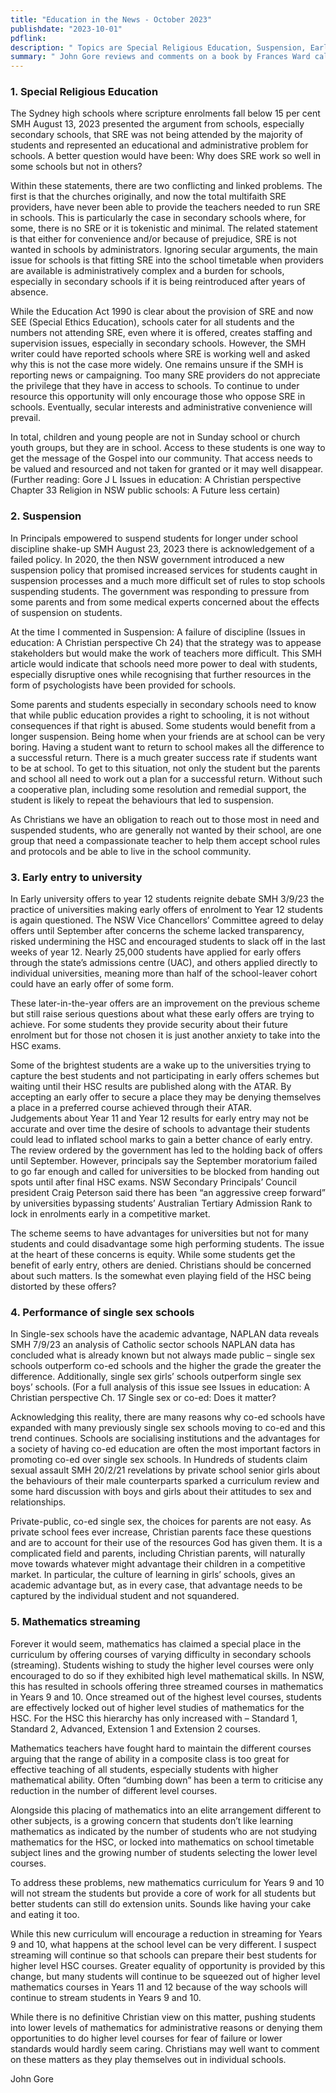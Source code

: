 ```yaml
---
title: "Education in the News - October 2023"
publishdate: "2023-10-01"
pdflink:
description: " Topics are Special Religious Education, Suspension, Early entry to university,Performance of single sex schools and Mathematics streaming."
summary: " John Gore reviews and comments on a book by Frances Ward called ‘Full of character: A Christian approach to education for the digital age.’ "
---
```

### 1. Special Religious Education 
The Sydney high schools where scripture enrolments fall below 15 per cent SMH  August 13, 2023 presented the argument from schools, especially secondary schools, that SRE was not being attended by the majority of students and represented an educational and administrative problem for schools.  A better question would have been: Why does SRE work so well in some schools but not in others?

Within these statements, there are two conflicting and linked problems. The first is that the churches originally, and now the total multifaith SRE providers, have never been able to provide the teachers needed to run SRE in schools. This is particularly the case in secondary schools where, for some, there is no SRE or it is tokenistic and minimal. The related statement is that either for convenience and/or because of prejudice, SRE is not wanted in schools by administrators. Ignoring secular arguments, the main issue for schools is that fitting SRE into the school timetable when providers are available is administratively complex and a burden for schools, especially in secondary schools if it is being reintroduced after years of absence.  

While the Education Act 1990 is clear about the provision of SRE and now SEE (Special Ethics Education), schools cater for all students and the numbers not attending SRE, even where it is offered, creates staffing and supervision issues, especially in secondary schools. However, the SMH writer could have reported schools where SRE is working well and asked why this is not the case more widely. One remains unsure if the SMH is reporting news or campaigning.
Too many SRE providers do not appreciate the privilege that they have in access to schools. To continue to under resource this opportunity will only encourage those who oppose SRE in schools. Eventually, secular interests and administrative convenience will prevail. 

In total, children and young people are not in Sunday school or church youth groups, but they are in school. Access to these students is one way to get the message of the Gospel into our community. That access needs to be valued and resourced and not taken for granted or it may well disappear.   (Further reading: Gore J L Issues in education: A Christian perspective Chapter 33 Religion in NSW public schools: A Future less certain)

### 2.  Suspension
In Principals empowered to suspend students for longer under school discipline shake-up SMH August 23, 2023 there is acknowledgement of a failed policy. In 2020, the then NSW government introduced a new suspension policy that promised increased services for students caught in suspension processes and a much more difficult set of rules to stop schools suspending students. The government was responding to pressure from some parents and from some medical experts concerned about the effects of suspension on students.  

At the time I commented in Suspension: A failure of discipline (Issues in education: A Christian perspective Ch 24) that the strategy was to appease stakeholders but would make the work of teachers more difficult. This SMH article would indicate that schools need more power to deal with students, especially disruptive ones while recognising that further resources in the form of psychologists have been provided for schools. 

Some parents and students especially in secondary schools need to know that while public education provides a right to schooling, it is not without consequences if that right is abused. Some students would benefit from a longer suspension. Being home when your friends are at school can be very boring. Having a student want to return to school makes all the difference to a successful return. There is a much greater success rate if students want to be at school. To get to this situation, not only the student but the parents and school all need to work out a plan for a successful return. Without such a cooperative plan, including some resolution and remedial support, the student is likely to repeat the behaviours that led to suspension. 

As Christians we have an obligation to reach out to those most in need and suspended students, who are generally not wanted by their school, are one group that need a compassionate teacher to help them accept school rules and protocols and be able to live in the school community.


### 3. Early entry to university
 In Early university offers to year 12 students reignite debate SMH 3/9/23 the practice of universities making early offers of enrolment to Year 12 students is again questioned. The NSW Vice Chancellors’ Committee agreed to delay offers until September after concerns the scheme lacked transparency, risked undermining the HSC and encouraged students to slack off in the last weeks of year 12. Nearly 25,000 students have applied for early offers through the state’s admissions centre (UAC), and others applied directly to individual universities, meaning more than half of the school-leaver cohort could have an early offer of some form.

These later-in-the-year offers are an improvement on the previous scheme but still raise serious questions about what these early offers are trying to achieve. For some students they provide security about their future enrolment but for those not chosen it is just another anxiety to take into the HSC exams. 

Some of the brightest students are a wake up to the universities trying to capture the best students and not participating in early offers schemes but waiting until their HSC results are published along with the ATAR. By accepting an early offer to secure a place they may be denying themselves a place in a preferred course achieved through their ATAR.  
Judgements about Year 11 and Year 12 results for early entry may not be accurate and over time the desire of schools to advantage their students could lead to inflated school marks to gain a better chance of early entry. 
The review ordered by the government has led to the holding back of offers until September. However, principals say the September moratorium failed to go far enough and called for universities to be blocked from handing out spots until after final HSC exams.  NSW Secondary Principals’ Council president Craig Peterson said there has been “an aggressive creep forward” by universities bypassing students’ Australian Tertiary Admission Rank to lock in enrolments early in a competitive market. 

The scheme seems to have advantages for universities but not for many students and could disadvantage some high performing students. The issue at the heart of these concerns is equity. While some students get the benefit of early entry, others are denied. Christians should be concerned about such matters. Is the somewhat even playing field of the HSC being distorted by these offers?  

  ### 4. Performance of single sex schools
In Single-sex schools have the academic advantage, NAPLAN data reveals SMH 7/9/23 an analysis of Catholic sector schools NAPLAN data has concluded what is already known but not always made public – single sex schools outperform co-ed schools and the higher the grade the greater the difference. Additionally, single sex girls’ schools outperform single sex boys’ schools. (For a full analysis of this issue see Issues in education: A Christian perspective Ch. 17 Single sex or co-ed: Does it matter? 

Acknowledging this reality, there are many reasons why co-ed schools have expanded with many previously single sex schools moving to co-ed and this trend continues. Schools are socialising institutions and the advantages for a society of having co-ed education are often the most important factors in promoting co-ed over single sex schools. In Hundreds of students claim sexual assault SMH 20/2/21 revelations by private school senior girls about the behaviours of their male counterparts sparked a curriculum review and some hard discussion with boys and girls about their attitudes to sex and relationships. 

Private-public, co-ed single sex, the choices for parents are not easy. As private school fees ever increase, Christian parents face these questions and are to account for their use of the resources God has given them. It is a complicated field and parents, including Christian parents, will naturally move towards whatever might advantage their children in a competitive market.  In particular, the culture of learning in girls’ schools, gives an academic advantage but, as in every case, that advantage needs to be captured by the individual student and not squandered.    
### 5. Mathematics streaming

Forever it would seem, mathematics has claimed a special place in the curriculum by offering courses of varying difficulty in secondary schools (streaming). Students wishing to study the higher level courses were only encouraged to do so if they exhibited high level mathematical skills. In NSW, this has resulted in schools offering three streamed courses in mathematics in Years 9 and 10. Once streamed out of the highest level courses, students are effectively locked out of higher level studies of mathematics for the HSC. For the HSC this hierarchy has only increased with – Standard 1, Standard 2, Advanced, Extension 1 and Extension 2 courses. 

Mathematics teachers have fought hard to maintain the different courses arguing that the range of ability in a composite class is too great for effective teaching of all students, especially students with higher mathematical ability. Often “dumbing down” has been a term to criticise any reduction in the number of different level courses. 

Alongside this placing of mathematics into an elite arrangement different to other subjects, is a growing concern that students don’t like learning mathematics as indicated by the number of students who are not studying mathematics for the HSC, or locked into mathematics on school timetable subject lines and the growing number of students selecting the lower level courses.

To address these problems, new mathematics curriculum for Years 9 and 10 will not stream the students but provide a core of work for all students but better students can still do extension units. Sounds like having your cake and eating it too.

While this new curriculum will encourage a reduction in streaming for Years 9 and 10, what happens at the school level can be very different. I suspect streaming will continue so that schools can prepare their best students for higher level HSC courses. Greater equality of opportunity is provided by this change, but many students will continue to be squeezed out of higher level mathematics courses in Years 11 and 12 because of the way schools will continue to stream students in Years 9 and 10.

While there is no definitive Christian view on this matter, pushing students into lower levels of mathematics for administrative reasons or denying them opportunities to do higher level courses for fear of failure or lower standards would hardly seem caring. Christians may well want to comment on these matters as they play themselves out in individual schools.

John Gore
